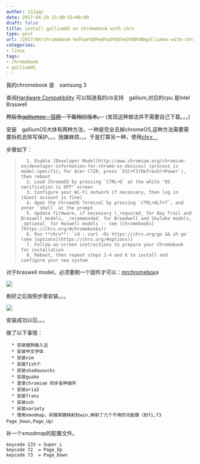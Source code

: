 ```yaml
---
author: 111qqz
date: 2017-04-29 15:09:51+00:00
draft: false
title: install galliumOS on chromebook with chrx
type: post
url: /2017/04/chromebook-%e5%ae%89%e8%a3%85%e3%80%80galliumos-with-chrx/
categories:
- linux
tags:
- chromebook
- galliumOS
---
```


我的chromebook 是　samsung 3

查阅[Hardware Compatibility](https://wiki.galliumos.org/Hardware_Compatibility) 可以知道我的cb支持　gallium,对应的cpu 是Intel Braswell

<del>然后去[galliumos　官网](https://galliumos.org/download)　下载相应版本。 </del> (发现这种做法并不需要自己下载。。。)

安装　galliumOS大体有两种方法，一种是完全去掉chromeOS,这种方法需要需要拆机去除写保护。。。我嫌麻烦。。。于是打算另一种，使用[chrx　](https://chrx.org/#usage)

步骤如下：


<blockquote>

> 
> 
 	  1. Enable [Developer Mode](http://www.chromium.org/chromium-os/developer-information-for-chrome-os-devices) (process is model-specific; for Acer C720, press `ESC+F3(Refresh)+Power`), then reboot
 	  2. Load ChromeOS by pressing `CTRL+D` at the white "OS verification is OFF" screen
 	  3. Configure your Wi-Fi network if necessary, then log in (Guest account is fine)
 	  4. Open the ChromeOS Terminal by pressing `CTRL+ALT+T`, and enter `shell` at the prompt
 	  5. Update firmware, if necessary (_required_ for Bay Trail and Braswell models, _recommended_ for Broadwell and Skylake models, _optional_ for Haswell models -- see [chromebooks](https://chrx.org/#chromebooks))
 	  6. Run **chrx**: `cd ; curl -Os https://chrx.org/go && sh go` (see [options](https://chrx.org/#options))
 	  7. Follow on-screen instructions to prepare your Chromebook for installation
 	  8. Reboot, then repeat steps 2-4 and 6 to install and configure your new system

</blockquote>


对于braswell model，必须要刷一个固件才可以：[mrchromebox](https://mrchromebox.tech/#fwscript)a

[![](https://111qqz.com/wordpress/wp-content/uploads/2017/04/343921857.jpg)
](https://111qqz.com/wordpress/wp-content/uploads/2017/04/343921857.jpg)



刷好之后按照步骤安装。。。



![](http://i2.muimg.com/567571/9d16e1671a96b2a9.jpg)




安装成功以后。。。

做了以下事情：



 	  * 安装搜狗输入法
 	  * 安装中文字体
 	  * 安装vim
 	  * 安装fish个
 	  * 安装shadowsocks
 	  * 安装guake
 	  * 登录chromium 同步各种插件
 	  * 安装aria2
 	  * 安装franz
 	  * 安装ssh
 	  * 安装variety
 	  * 使用xmodmap，将搜索键映射到win,映射了几个不用的功能键（到f1,f3 Page_Down,Page_Up）



补一个xmodmap的配置文件。

    
    keycode 133 = Super_L
    keycode 72  = Page_Up
    keycode 73  = Page_Down











